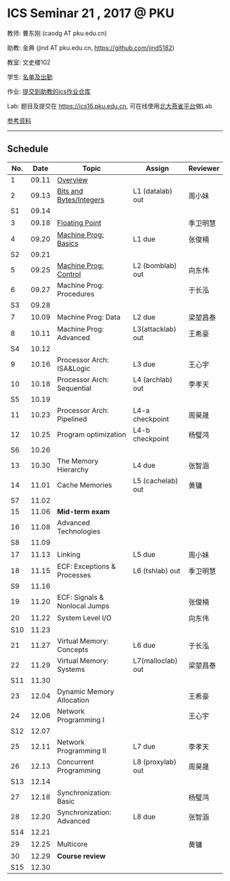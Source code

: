 # ICS Seminar 21 , 2017 @ PKU

教师: 曹东刚 (caodg AT pku.edu.cn)

助教: 金典 (jind AT pku.edu.cn,  https://github.com/jind5182)

教室: 文史楼102

学生: [名单及出勤](students.md)

作业: [提交到助教的ics作业仓库](https://github.com/jind5182/ics21hw)

Lab: 题目及提交在 https://ics16.pku.edu.cn, 可在线使用[北大燕雀平台](http://iwork.pku.edu.cn)做Lab

[参考资料](ref.md)

---

## Schedule

No. | Date  |      Topic    |   Assign   | Reviewer
----| ------|---------------|----------- | ---------
1   | 09.11 | [Overview](slides/01-overview.pdf)   |  |
2   | 09.13 | [Bits and Bytes/Integers](slides/02-bits-bytes-ints.pdf) | L1 (datalab) out | 周小妹
S1  | 09.14 |               |            |         
3   | 09.18 | [Floating Point](slides/03-float.pdf) |   | 季卫明慧
4   | 09.20 | [Machine Prog: Basics](slides/04-machine-basics.pdf) | L1 due | 张俊楠
S2  | 09.21 |               |            |         
5   | 09.25 | [Machine Prog: Control](slides/05-machine-control.pdf) | L2 (bomblab) out | 向东伟
6   | 09.27 | Machine Prog: Procedures | | 于长泓
S3  | 09.28 |               |            |         
7   | 10.09 | Machine Prog: Data | L2 due | 梁堃昌泰
8   | 10.11 | Machine Prog: Advanced | L3(attacklab) out | 王希豪
S4  | 10.12 |               |            |         
9   | 10.16 | Processor Arch: ISA&Logic | L3 due | 王心宇
10  | 10.18 | Processor Arch: Sequential | L4 (archlab) out | 李孝天
S5  | 10.19 |               |            |         
11  | 10.23 | Processor Arch: Pipelined | L4-a checkpoint | 周昊晟 
12  | 10.25 | Program optimization | L4-b checkpoint | 杨璧鸿
S6  | 10.26 |               |            |         
13  | 10.30 | The Memory Hierarchy | L4 due | 张智涵
14  | 11.01 | Cache Memories | L5 (cachelab) out | 黄镛
S7  | 11.02 |               |            |         
15  | 11.06 | **Mid-term exam**  | |
16  | 11.08 | Advanced Technologies | | 
S8  | 11.09 |               |            |         
17  | 11.13 | Linking | L5 due | 周小妹
18  | 11.15 | ECF: Exceptions & Processes | L6 (tshlab) out | 季卫明慧
S9  | 11.16 |               |            |         
19  | 11.20 | ECF: Signals & Nonlocal Jumps | | 张俊楠 
20  | 11.22 | System Level I/O |  | 向东伟 
S10 | 11.23 |               |            |         
21  | 11.27 | Virtual Memory: Concepts  | L6 due | 于长泓
22  | 11.29 | Virtual Memory: Systems | L7(malloclab) out | 梁堃昌泰
S11 | 11.30 |               |            |         
23  | 12.04 | Dynamic Memory Allocation |  | 王希豪
24  | 12.06 | Network Programming I | | 王心宇
S12 | 12.07 |               |            |         
25  | 12.11 | Network Programming II | L7 due | 李孝天
26  | 12.13 | Concurrent Programming | L8 (proxylab) out | 周昊晟 
S13 | 12.14 |               |            |         
27  | 12.18 | Synchronization: Basic | | 杨璧鸿 
28  | 12.20 | Synchronization: Advanced | L8 due | 张智涵
S14 | 12.21 |               |            |         
29  | 12.25 | Multicore | | 黄镛
30  | 12.29 | **Course review** | |
S15 | 12.30 |               |            |         
